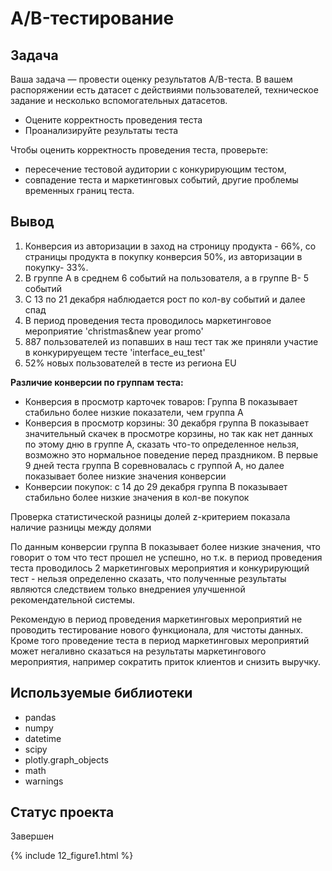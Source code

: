 # A/B-тестирование

## Задача

Ваша задача — провести оценку результатов A/B-теста. В вашем распоряжении есть датасет с действиями пользователей, техническое задание и несколько вспомогательных датасетов.

- Оцените корректность проведения теста
- Проанализируйте результаты теста

Чтобы оценить корректность проведения теста, проверьте:

- пересечение тестовой аудитории с конкурирующим тестом,
- совпадение теста и маркетинговых событий, другие проблемы временных границ теста.


## Вывод

1. Конверсия из авторизации в заход на строницу продукта - 66%, cо страницы продукта в покупку конверсия 50%, из авторизации в покупку- 33%.
2. В группе A в среднем 6 событий на пользователя, а в группе В- 5 событий
3. С 13 по 21 декабря наблюдается рост по кол-ву событий и далее спад
4. В период проведения теста проводилось маркетинговое мероприятие 'christmas&new year promo' 
5. 887 пользователей из попавших в наш тест так же приняли участие в конкурируещем тесте 'interface_eu_test'
6. 52% новых пользователей в тесте из региона EU

**Различие конверсии по группам теста:**
- Конверсия в просмотр карточек товаров: Группа В показывает стабильно более низкие показатели, чем группа А
- Конверсия в просмотр корзины: 30 декабря группа В показывает значительный скачек в просмотре корзины, но так как нет данных по этому дню в группе А, сказать что-то определенное нельзя, возможно это нормальное поведение перед праздником. В первые 9 дней теста группа В соревновалась с группой А, но далее показывает более низкие значения конверсии
- Конверсии покупок: с 14 до 29 декабря группа В показывает стабильно более низкие значения в кол-ве покупок

Проверка статистической разницы долей z-критерием показала наличие разницы между долями

По данным конверсии группа В показывает более низкие значения, что говорит о том что тест прошел не успешно, но т.к. в период проведения теста проводилось 2 маркетинговых мероприятия и конкурирующий тест - нельзя определенно сказать, что полученные результаты являются следствием только внедрениея улучшенной рекомендательной системы.

Рекомендую в период проведения маркетинговых мероприятий не проводить тестирование нового функционала, для чистоты данных. Кроме того проведение теста в период маркетинговых мероприятий может негаливно сказаться на результаты маркетингового мероприятия, например сократить приток клиентов и снизить выручку.

## Используемые библиотеки
- pandas
- numpy
- datetime
- scipy
- plotly.graph_objects
- math
- warnings


## Статус проекта
Завершен

{% include 12_figure1.html %}
